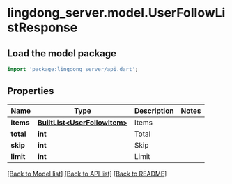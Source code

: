 # lingdong_server.model.UserFollowListResponse

## Load the model package
```dart
import 'package:lingdong_server/api.dart';
```

## Properties
Name | Type | Description | Notes
------------ | ------------- | ------------- | -------------
**items** | [**BuiltList&lt;UserFollowItem&gt;**](UserFollowItem.md) | Items | 
**total** | **int** | Total | 
**skip** | **int** | Skip | 
**limit** | **int** | Limit | 

[[Back to Model list]](../README.md#documentation-for-models) [[Back to API list]](../README.md#documentation-for-api-endpoints) [[Back to README]](../README.md)


